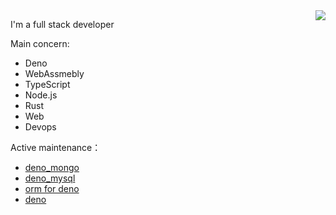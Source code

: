 <img align="right" src="https://github-readme-stats.vercel.app/api?username=manyuanrong&show_icons=true&icon_color=805AD5&text_color=718096&bg_color=ffffff&hide_title=true" />

I'm a full stack developer

Main concern:

- Deno
- WebAssmebly
- TypeScript
- Node.js
- Rust
- Web
- Devops

Active maintenance：

- [deno_mongo](https://github.com/manyuanrong/deno_mongo)
- [deno_mysql](https://github.com/denodrivers/mysql)
- [orm for deno](https://github.com/manyuanrong/dso)
- [deno](https://github.com/denoland/deno)
